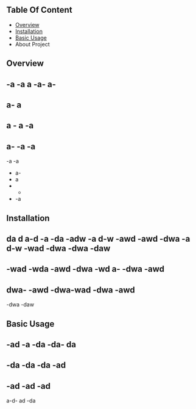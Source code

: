## Table Of Content

- [Overview](#overview)
- [Installation](#installation)
- [Basic Usage](#basic-usage)
- About Project



## Overview

-a
-a
a
-a-
a-
 -
 a- a
 -
 a -
 a 
 -a 
 -
 a- 
 -a 
 -a 
 -
 -a 
 -a 
 - a-
 - a 
 - -
 - -a 

## Installation
da
d a-d
-a 
-da
-adw
-a
d-w
-awd
-awd
-dwa
-a
d-w
-wad
-dwa
-dwa
-daw
-
-wad
-wda
-awd
-dwa
-wd
a-
-dwa
-awd
-
dwa-
-awd
-dwa-wad
-dwa
-awd
-
-dwa
-daw
## Basic Usage

-ad
-a
-da
-da-
da
-
-da
-da
-da
-ad
-
-ad
-ad
-ad
-
a-d-
ad
-da
